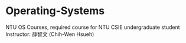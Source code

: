 # Operating-Systems

NTU OS Courses, required course for NTU CSIE undergraduate student
Instructor: 薛智文 (Chih-Wen Hsueh)
